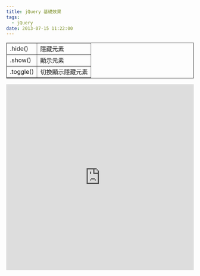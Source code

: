 ```yaml
---
title: jQuery 基礎效果
tags:
  - jQuery
date: 2013-07-15 11:22:00
---
```


<div><table border="1">        <tbody><tr>            <td>.hide()</td>            <td>隱藏元素</td>        </tr><tr>            <td>.show()</td>            <td>顯示元素</td>        </tr><tr>            <td>.toggle()</td>            <td>切換顯示隱藏元素</td>        </tr></tbody></table></div>
<div><iframe allowfullscreen="allowfullscreen" frameborder="0" height="500" src="http://jsfiddle.net/VhZZF/embedded/js,html,result/presentation" width="100%"></iframe></div>